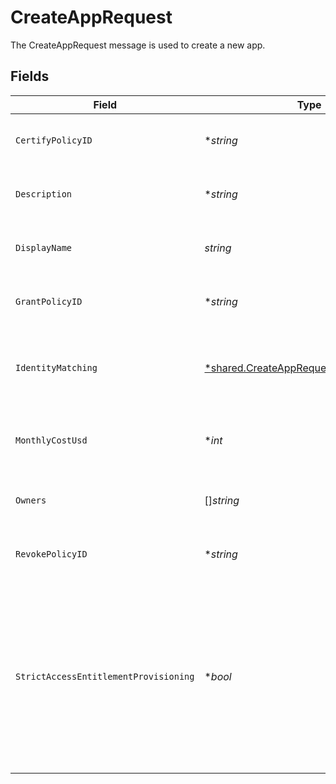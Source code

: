 # CreateAppRequest

The CreateAppRequest message is used to create a new app.


## Fields

| Field                                                                                                                                          | Type                                                                                                                                           | Required                                                                                                                                       | Description                                                                                                                                    |
| ---------------------------------------------------------------------------------------------------------------------------------------------- | ---------------------------------------------------------------------------------------------------------------------------------------------- | ---------------------------------------------------------------------------------------------------------------------------------------------- | ---------------------------------------------------------------------------------------------------------------------------------------------- |
| `CertifyPolicyID`                                                                                                                              | **string*                                                                                                                                      | :heavy_minus_sign:                                                                                                                             | Creates the app with this certify policy.                                                                                                      |
| `Description`                                                                                                                                  | **string*                                                                                                                                      | :heavy_minus_sign:                                                                                                                             | Creates the app with this description.                                                                                                         |
| `DisplayName`                                                                                                                                  | *string*                                                                                                                                       | :heavy_check_mark:                                                                                                                             | Creates the app with this display name.                                                                                                        |
| `GrantPolicyID`                                                                                                                                | **string*                                                                                                                                      | :heavy_minus_sign:                                                                                                                             | Creates the app with this grant policy.                                                                                                        |
| `IdentityMatching`                                                                                                                             | [*shared.CreateAppRequestIdentityMatching](../../../pkg/models/shared/createapprequestidentitymatching.md)                                     | :heavy_minus_sign:                                                                                                                             | Define the app user identity matching strategy for this app.                                                                                   |
| `MonthlyCostUsd`                                                                                                                               | **int*                                                                                                                                         | :heavy_minus_sign:                                                                                                                             | Creates the app with this monthly cost per seat.                                                                                               |
| `Owners`                                                                                                                                       | []*string*                                                                                                                                     | :heavy_minus_sign:                                                                                                                             | Creates the app with this array of owners.                                                                                                     |
| `RevokePolicyID`                                                                                                                               | **string*                                                                                                                                      | :heavy_minus_sign:                                                                                                                             | Creates the app with this revoke policy.                                                                                                       |
| `StrictAccessEntitlementProvisioning`                                                                                                          | **bool*                                                                                                                                        | :heavy_minus_sign:                                                                                                                             | This flag enforces a provisioning mode where the access entitlement is always included in the provisioning flow, if the app user doesn't exist |